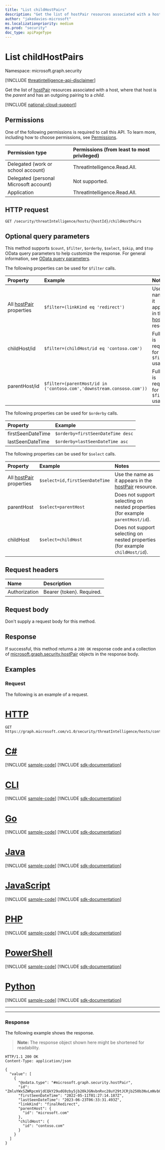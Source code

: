 ```yaml
---
title: "List childHostPairs"
description: "Get the list of hostPair resources associated with a host, where that host is the parent and has an outgoing pairing to a child."
author: "jakedavies-microsoft"
ms.localizationpriority: medium
ms.prod: "security"
doc_type: apiPageType
---
```


# List childHostPairs
Namespace: microsoft.graph.security

[!INCLUDE [threatintelligence-api-disclaimer](../../includes/threatintelligence-api-disclaimer.md)]

Get the list of [hostPair](../resources/security-hostpair.md) resources associated with a host, where that host is the *parent* and has an outgoing pairing to a *child*. 

[!INCLUDE [national-cloud-support](../../includes/global-only.md)]

## Permissions
One of the following permissions is required to call this API. To learn more, including how to choose permissions, see [Permissions](/graph/permissions-reference).

|Permission type|Permissions (from least to most privileged)|
|:---|:---|
|Delegated (work or school account)|ThreatIntelligence.Read.All.|
|Delegated (personal Microsoft account)|Not supported.|
|Application|ThreatIntelligence.Read.All.|

## HTTP request
<!-- {
  "blockType": "ignored"
}
-->
``` http
GET /security/threatIntelligence/hosts/{hostId}/childHostPairs
```

## Optional query parameters
This method supports `$count`, `$filter`, `$orderby`, `$select`, `$skip`, and `$top` OData query parameters to help customize the response. For general information, see [OData query parameters](/graph/query-parameters).

The following properties can be used for `$filter` calls.

|Property|Example|Notes|
|:---|:---|:---|
|All [hostPair](../resources/security-hostpair.md) properties|`$filter=(linkKind eq 'redirect')`|Use the name as it appears in the [hostPair](../resources/security-hostpair.md) resource.|
|childHost/id|`$filter=(childHost/id eq 'contoso.com')`|Full path is requried for `$filter` usage.|
|parentHost/id|`$filter=(parentHost/id in ('contoso.com','downstream.consoso.com'))`|Full path is required for `$filter` usage.|

The following properties can be used for `$orderby` calls.

|Property|Example|
|:---|:---|
|firstSeenDateTime|`$orderby=firstSeenDateTime desc`|
|lastSeenDateTime|`$orderby=lastSeenDateTime asc`|

The following properties can be used for `$select` calls.

|Property|Example|Notes|
|:---|:---|:---|
|All [hostPair](../resources/security-hostpair.md) properties|`$select=id,firstSeenDateTime`|Use the name as it appears in the [hostPair](../resources/security-hostpair.md) resource.|
|parentHost|`$select=parentHost`|Does not support selecting on nested properties (for example `parentHost/id`).|
|childHost|`$select=childHost`|Does not support selecting on nested properties (for example `childHost/id`).|

## Request headers
|Name|Description|
|:---|:---|
|Authorization|Bearer {token}. Required.|

## Request body
Don't supply a request body for this method.

## Response
If successful, this method returns a `200 OK` response code and a collection of [microsoft.graph.security.hostPair](../resources/security-hostpair.md) objects in the response body.

## Examples

### Request
The following is an example of a request.

# [HTTP](#tab/http)
<!-- {
  "blockType": "request",
  "name": "list_childhostpair",
  "sampleKeys": ["contoso.com"]
}
-->
``` http
GET https://graph.microsoft.com/v1.0/security/threatIntelligence/hosts/contoso.com/childHostPairs
```

# [C#](#tab/csharp)
[!INCLUDE [sample-code](../includes/snippets/csharp/list-childhostpair-csharp-snippets.md)]
[!INCLUDE [sdk-documentation](../includes/snippets/snippets-sdk-documentation-link.md)]

# [CLI](#tab/cli)
[!INCLUDE [sample-code](../includes/snippets/cli/list-childhostpair-cli-snippets.md)]
[!INCLUDE [sdk-documentation](../includes/snippets/snippets-sdk-documentation-link.md)]

# [Go](#tab/go)
[!INCLUDE [sample-code](../includes/snippets/go/list-childhostpair-go-snippets.md)]
[!INCLUDE [sdk-documentation](../includes/snippets/snippets-sdk-documentation-link.md)]

# [Java](#tab/java)
[!INCLUDE [sample-code](../includes/snippets/java/list-childhostpair-java-snippets.md)]
[!INCLUDE [sdk-documentation](../includes/snippets/snippets-sdk-documentation-link.md)]

# [JavaScript](#tab/javascript)
[!INCLUDE [sample-code](../includes/snippets/javascript/list-childhostpair-javascript-snippets.md)]
[!INCLUDE [sdk-documentation](../includes/snippets/snippets-sdk-documentation-link.md)]

# [PHP](#tab/php)
[!INCLUDE [sample-code](../includes/snippets/php/list-childhostpair-php-snippets.md)]
[!INCLUDE [sdk-documentation](../includes/snippets/snippets-sdk-documentation-link.md)]

# [PowerShell](#tab/powershell)
[!INCLUDE [sample-code](../includes/snippets/powershell/list-childhostpair-powershell-snippets.md)]
[!INCLUDE [sdk-documentation](../includes/snippets/snippets-sdk-documentation-link.md)]

# [Python](#tab/python)
[!INCLUDE [sample-code](../includes/snippets/python/list-childhostpair-python-snippets.md)]
[!INCLUDE [sdk-documentation](../includes/snippets/snippets-sdk-documentation-link.md)]

---

---

### Response
The following example shows the response.
>**Note:** The response object shown here might be shortened for readability.
<!-- {
  "blockType": "response",
  "truncated": true,
  "@odata.type": "Collection(microsoft.graph.security.hostPair)"
}
-->
``` http
HTTP/1.1 200 OK
Content-Type: application/json

{
  "value": [
    {
      "@odata.type": "#microsoft.graph.security.hostPair",
      "id": "ZmluYWxSZWRpcmVjdCQkY29udG9zby5jb20kJGNvbnRvc28uY29tJCRjb250b3NvLmNvbQ==",
      "firstSeenDateTime": "2022-05-11T01:27:14.187Z",
      "lastSeenDateTime": "2023-06-23T06:33:31.493Z",
      "linkKind": "finalRedirect",
      "parentHost": {
        "id": "microsoft.com"
      },
      "childHost": {
        "id": "contoso.com"
      }
    }
  ]
}
```
